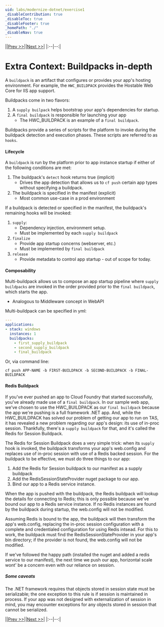 ```yaml
---
uid: labs/modernize-dotnet/exercise1
_disableContribution: true
_disableToc: true
_disableFooter: true
_homePath: "./"
_disableNav: true
---
```


[exercise-1-link]: exercise1.md
[buildpacks-link]: buildpacks.md
[exercise-2-link]: exercise2.md

||[Prev >>][exercise-1-link]||[Next >>][exercise-2-link]|
|:--|--:|

# Extra Context: Buildpacks in-depth

A `buildpack` is an artifact that configures or provides your app's hosting environment.  For example, the `HWC_BUILDPACK` provides the Hostable Web Core for IIS app support.

Buildpacks come in two flavors:
1. A `supply builpack` helps bootstrap your app's dependencies for startup.
1. A `final buildpack` is responsible for launching your app
    * The HWC_BUILDPACK is an example of a `final buildpack`.
    
Buildpacks provide a series of scripts for the platform to invoke during the buildpack detection and execution phases.  These scripts are referred to as `hooks`.  

#### Lifecycle

A `buildpack` is run by the platform prior to app instance startup if either of the following conditions are met:
1. The buildpack's `detect` hook returns true (implicit)
    * Drives the app detection that allows us to `cf push` certain app types without specifying a buildpack.
2. The buildpack is specified in the manifest (explicit)
    * Most common use-case in a prod environment

If a buildpack is detected or specified in the manifest, the buildpack's remaining hooks will be invoked:
1. `supply`:
    * Dependency injection, environment setup.
    * Must be implemented by each `supply buildpack`
2. `finalize`
    * Provide app startup concerns (webserver, etc.)
    * Must be implemented by `final buildpack`
3. `release`
    * Provide metadata to control app startup - out of scope for today.

#### Composability
Multi-buildpack allows us to compose an app startup pipeline where `supply buildpacks` are invoked in the order provided prior to the `final buildpack`, which starts the app.
* Analogous to Middleware concept in WebAPI

Multi-buildpack can be specified in yml:

```yml
---
applications:
- stack: windows
  instances: 1
  buildpacks:
    - first_supply_buildpack
    - second_supply_buildpack
    - final_buildpack
```

Or, via command line:

```CLI
cf push APP-NAME -b FIRST-BUILDPACK -b SECOND-BUILDPACK -b FINAL-BUILDPACK
```

#### Redis Buildpack
If you've ever pushed an app to Cloud Foundry that started successfully, you've already made use of a `final buildpack`.  In our sample web app, we've chosen to use the HWC_BUILDPACK as our `final buildpack` because the app we're pushing is a full framework .NET app.  And, while the HWC_BUILDPACK has solved our problem of getting our app to run on TAS, it has revealed a new problem regarding our app's design: its use of in-proc session.  Thankfully, there's a `supply buildpack` for that, and it's called the Redis for Session Buildpack.

The Redis for Session Buildpack does a very simple trick: when its `supply` hook is invoked, the buildpack transforms your app's web.config and replaces use of in-proc session with use of a Redis backed session.  For the buildpack to be effective, we must do three things to our app:
1. Add the Redis for Session buildpack to our manifest as a supply buildpack
2. Add the RedisSessionStateProvider nuget package to our app.
3. Bind our app to a Redis service instance.

When the app is pushed with the buildpack, the Redis buildpack will lookup the details for connecting to Redis; this is only possible because we've bound our app to a Redis service instance.  If no Redis instances are found by the buildpack during startup, the web.config will not be modified.

Assuming Redis is bound to the app, the buildpack will then transform the app's web.config, replacing the in-proc session configuration with a complete and credentialed configuration for using Redis intsead.  For this to work, the buildpack must find the RedisSessionStateProvider in your app's bin directory; if the provider is not found, the web.config will not be modified.

If we've followed the happy path (installed the nuget and added a redis service to our manifest), the next time we push our app, horizontal scale wont' be a concern even with our reliance on session.

##### Some caveats
The .NET framework requires that objects stored in session state must be serializable; the one exception to this rule is if session is maintained in process.  If your app was not designed with externalization of session in mind, you may encounter exceptions for any objects stored in session that cannot be serialized.

||[Prev >>][exercise-1-link]||[Next >>][exercise-2-link]|
|:--|--:|
